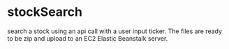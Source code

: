# stockSearch
search a stock using an api call with a user input ticker. 
The files are ready to be zip and upload to an EC2 Elastic Beanstalk server.
